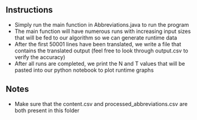 ## Instructions

- Simply run the main function in Abbreviations.java to run the program
- The main function will have numerous runs with increasing input sizes that will be fed to our algorithm so we can generate runtime data
- After the first 50001 lines have been translated, we write a file that contains the translated output (feel free to look through output.csv to verify the accuracy)
- After all runs are completed, we print the N and T values that will be pasted into our python notebook to plot runtime graphs

## Notes
- Make sure that the content.csv and processed_abbreviations.csv are both present in this folder

